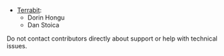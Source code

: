 - [Terrabit](https://www.terrabit.ro):
  - Dorin Hongu
  - Dan Stoica

Do not contact contributors directly about support or help with technical issues.
